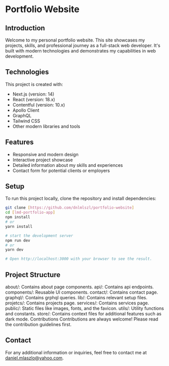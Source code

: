 # Portfolio Website

## Introduction

Welcome to my personal portfolio website. This site showcases my projects, skills, and professional journey as a full-stack web developer. It's built with modern technologies and demonstrates my capabilities in web development.

## Technologies

This project is created with:

- Next.js (version: 14)
- React (version: 18.x)
- Contentful (version: 10.x)
- Apollo Client
- GraphQL
- Tailwind CSS
- Other modern libraries and tools

## Features

- Responsive and modern design
- Interactive project showcase
- Detailed information about my skills and experiences
- Contact form for potential clients or employers

## Setup

To run this project locally, clone the repository and install dependencies:

```bash
git clone [https://github.com/dnlmlszl/portfolio-website]
cd [lmd-portfolio-app]
npm install
# or
yarn install

# start the development server
npm run dev
# or
yarn dev

# Open http://localhost:3000 with your browser to see the result.
```

## Project Structure

about/: Contains about page components.
api/: Contains api endpoints.
components/: Reusable UI components.
contact/: Contains contact page.
graphql/: Contains grphql queries.
lib/: Contains relevant setup files.
projetcs/: Contains projects page.
services/: Contains services page.
public/: Static files like images, fonts, and the favicon.
utils/: Utility functions and constants.
store/: Contains context files for additional features such as dark mode.
Contributions
Contributions are always welcome! Please read the contribution guidelines first.

## Contact

For any additional information or inquiries, feel free to contact me at daniel.mlaszlo@yahoo.com.
